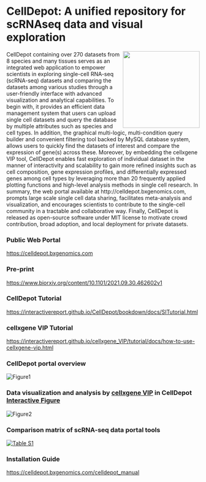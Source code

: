 # CellDepot: A unified repository for scRNAseq data and visual exploration
<p align="right">
  <img align="right" src="https://interactivereport.github.io/CellDepot/celldepotLogo.svg" width="200">
</p>
CellDepot containing over 270 datasets from 8 species and many tissues serves as an integrated web application to empower scientists in exploring single-cell RNA-seq (scRNA-seq) datasets and comparing the datasets among various studies through a user-friendly interface with advanced visualization and analytical capabilities. To begin with, it provides an efficient data management system that users can upload single cell datasets and query the database by multiple attributes such as species and cell types. In addition, the graphical multi-logic, multi-condition query builder and convenient filtering tool backed by MySQL database system, allows users to quickly find the datasets of interest and compare the expression of gene(s) across these. Moreover, by embedding the cellxgene VIP tool, CellDepot enables fast exploration of individual dataset in the manner of interactivity and scalability to gain more refined insights such as cell composition, gene expression profiles, and differentially expressed genes among cell types by leveraging more than 20 frequently applied plotting functions and high-level analysis methods in single cell research. In summary, the web portal available at http://celldepot.bxgenomics.com, prompts large scale single cell data sharing, facilitates meta-analysis and visualization, and encourages scientists to contribute to the single-cell community in a tractable and collaborative way. Finally, CellDepot is released as open-source software under MIT license to motivate crowd contribution, broad adoption, and local deployment for private datasets.

### Public Web Portal
https://celldepot.bxgenomics.com

### Pre-print
https://www.biorxiv.org/content/10.1101/2021.09.30.462602v1

### CellDepot Tutorial
https://interactivereport.github.io/CellDepot/bookdown/docs/SITutorial.html

### cellxgene VIP Tutorial
https://interactivereport.github.io/cellxgene_VIP/tutorial/docs/how-to-use-cellxgene-vip.html

### CellDepot portal overview
![Figure1](https://interactivereport.github.io/CellDepot/Figure1.jpg)

### Data visualization and analysis by [cellxgene VIP](https://interactivereport.github.io/cellxgene_VIP/tutorial/docs/how-to-use-cellxgene-vip.html) in CellDepot [Interactive Figure](https://interactivereport.github.io/CellDepot/Figure2.html)
![Figure2](https://interactivereport.github.io/CellDepot/Figure2.jpg) 

###  Comparison matrix of scRNA-seq data portal tools
[![Table S1](https://interactivereport.github.io/CellDepot/bookdown/figures/table_s1.jpg)](https://interactivereport.github.io/CellDepot/bookdown/figures/table_s1.jpg)

### Installation Guide
https://celldepot.bxgenomics.com/celldepot_manual


